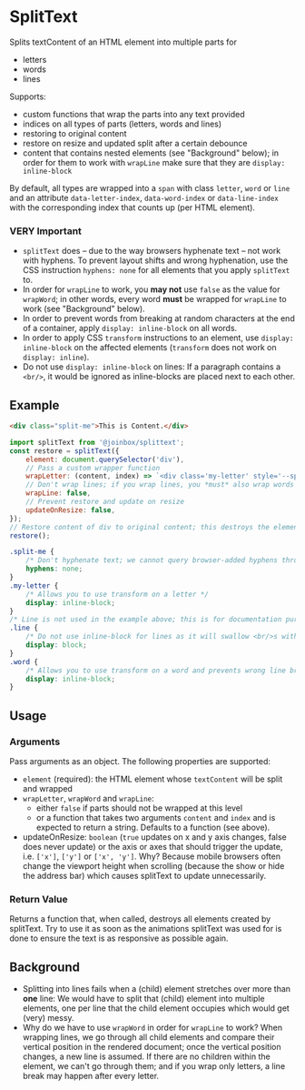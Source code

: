 # SplitText

Splits textContent of an HTML element into multiple parts for
- letters
- words
- lines

Supports:
- custom functions that wrap the parts into any text provided
- indices on all types of parts (letters, words and lines)
- restoring to original content
- restore on resize and updated split after a certain debounce
- content that contains nested elements (see "Background" below); in order for them to work with
`wrapLine` make sure that they are `display: inline-block`

By default, all types are wrapped into a `span` with class `letter`, `word` or `line` and an 
attribute `data-letter-index`, `data-word-index` or `data-line-index` with the corresponding
index that counts up (per HTML element).

### VERY Important
- `splitText` does – due to the way browsers hyphenate text – not work with hyphens. To prevent
layout shifts and wrong hyphenation, use the CSS instruction `hyphens: none` for all elements 
that you apply `splitText` to.
- In order for `wrapLine` to work, you **may not** use `false` as the value for 
`wrapWord`; in other words, every word **must** be wrapped for `wrapLine` to work (see "Background"
below). 
- In order to prevent words from breaking at random characters at the end of a container,
apply `display: inline-block` on all words.
- In order to apply CSS `transform` instructions to an element, use `display: inline-block` on the
affected elements (`transform` does not work on `display: inline`).
- Do not use `display: inline-block` on lines: If a paragraph contains a `<br/>`, it would be
ignored as inline-blocks are placed next to each other.

## Example

```html
<div class="split-me">This is Content.</div>
```

```javascript
import splitText from '@joinbox/splittext';
const restore = splitText({
    element: document.querySelector('div'),
    // Pass a custom wrapper function
    wrapLetter: (content, index) => `<div class='my-letter' style='--splitTextIndex: ${index}'>${content}</div>`,
    // Don't wrap lines; if you wrap lines, you *must* also wrap words
    wrapLine: false,
    // Prevent restore and update on resize
    updateOnResize: false,
});
// Restore content of div to original content; this destroys the elements created by splitText.
restore();
```

```css
.split-me {
    /* Don't hyphenate text; we cannot query browser-added hyphens through JS */
    hyphens: none;
}
.my-letter {
    /* Allows you to use transform on a letter */
    display: inline-block;
}
/* Line is not used in the example above; this is for documentation purposes only */
.line {
    /* Do not use inline-block for lines as it will swallow <br/>s within a line */
    display: block;
}
.word {
    /* Allows you to use transform on a word and prevents wrong line breaks */
    display: inline-block;
}
```


## Usage

### Arguments
Pass arguments as an object. The following properties are supported: 
- `element` (required): the HTML element whose `textContent` will be split and wrapped
- `wrapLetter`, `wrapWord` and `wrapLine`: 
    - either `false` if parts should not be wrapped at this level
    - or a function that takes two arguments `content` and `index` and is expected to return a
    string. Defaults to a function (see above).
- updateOnResize: `boolean` (`true` updates on x and y axis changes, false does never update) or
  the axis or axes that should trigger the update, i.e. `['x']`, `['y']` or `['x', 'y']`. Why?
  Because mobile browsers often change the viewport height when scrolling (because the show or
  hide the address bar) which causes splitText to update unnecessarily.

### Return Value

Returns a function that, when called, destroys all elements created by splitText. Try to use it
as soon as the animations splitText was used for is done to ensure the text is as responsive
as possible again.


## Background
- Splitting into lines fails when a (child) element stretches over more than **one** line: We
would have to split that (child) element into multiple elements, one per line that the child
element occupies which would get (very) messy.
- Why do we have to use `wrapWord` in order for `wrapLine` to work? When wrapping lines, we 
go through all child elements and compare their vertical position
in the rendered document; once the vertical position changes, a new line is assumed. If there
are no children within the element, we can't go through them; and if you wrap only letters, a
line break may happen after every letter.